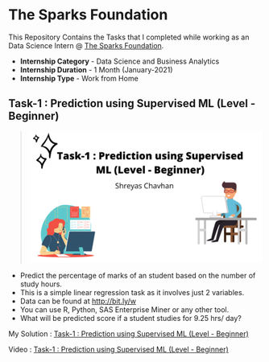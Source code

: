 # The Sparks Foundation
This Repository Contains the Tasks that I completed while working as an Data Science Intern @ [The Sparks Foundation](https://www.thesparksfoundationsingapore.org/).
 
* **Internship Category** - Data Science and Business Analytics
* **Internship Duration** - 1 Month (January-2021)
* **Internship Type** - Work from Home

## Task-1 : Prediction using Supervised ML (Level - Beginner)
> ![Task 1](https://github.com/shreyaschavhan/The-Sparks-Foundation/blob/main/Images/Task-1%20_%20Prediction%20using%20Supervised%20ML%20(Level%20-%20Beginner).png)


* Predict the percentage of marks of an student based on the number of study hours.
* This is a simple linear regression task as it involves just 2 variables.
* Data can be found at http://bit.ly/w
* You can use R, Python, SAS Enterprise Miner or any other tool.
* What will be predicted score if a student studies for 9.25 hrs/ day?

My Solution : [Task-1 : Prediction using Supervised ML (Level - Beginner)](https://github.com/shreyaschavhan/The-Sparks-Foundation/blob/main/Codes/Task_1_Prediction_using_Supervised_ML.ipynb)

Video : [Task-1 : Prediction using Supervised ML (Level - Beginner)](https://youtu.be/h8uQvh2m87o
)
